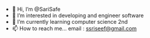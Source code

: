- 👋 Hi, I’m @SariSafe
- 👀 I’m interested in developing and engineer software
- 🌱 I’m currently learning  computer science  2nd
- 📫 How to reach me... email : ssriseef@gmail.com

<!---
SariSafe/SariSafe is a ✨ special ✨ repository because its `README.md` (this file) appears on your GitHub profile.
You can click the Preview link to take a look at your changes.
--->   
